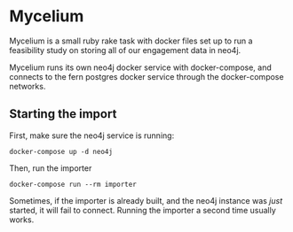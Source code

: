 Mycelium
========

Mycelium is a small ruby rake task with docker files set up to run a feasibility study on storing all of our engagement data in neo4j.

Mycelium runs its own neo4j docker service with docker-compose, and connects to the fern postgres docker service through the docker-compose networks.

Starting the import
----

First, make sure the neo4j service is running:

```shell
docker-compose up -d neo4j
```

Then, run the importer

```shell
docker-compose run --rm importer
```

Sometimes, if the importer is already built, and the neo4j instance was _just_ started, it will fail to connect. Running the importer a second time usually works.
